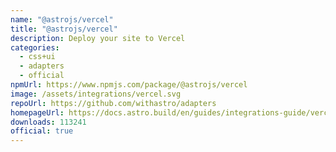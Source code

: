 ```yaml
---
name: "@astrojs/vercel"
title: "@astrojs/vercel"
description: Deploy your site to Vercel
categories:
  - css+ui
  - adapters
  - official
npmUrl: https://www.npmjs.com/package/@astrojs/vercel
image: /assets/integrations/vercel.svg
repoUrl: https://github.com/withastro/adapters
homepageUrl: https://docs.astro.build/en/guides/integrations-guide/vercel/
downloads: 113241
official: true
---
```


